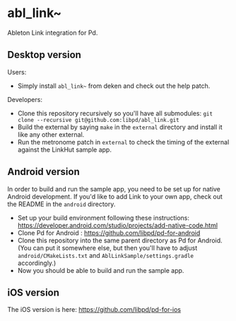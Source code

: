 # abl_link~

Ableton Link integration for Pd.

## Desktop version

Users:

* Simply install `abl_link~` from deken and check out the help patch.

Developers:
* Clone this repository recursively so you'll have all submodules: `git clone --recursive git@github.com:libpd/abl_link.git`
* Build the external by saying `make` in the `external` directory and install it like any other external.
* Run the metronome patch in `external` to check the timing of the external against the LinkHut sample app.

## Android version

In order to build and run the sample app, you need to be set up for native
Android development. If you'd like to add Link to your own app, check out the
README in the `android` directory.

* Set up your build environment following these instructions: https://developer.android.com/studio/projects/add-native-code.html
* Clone Pd for Android : https://github.com/libpd/pd-for-android
* Clone this repository into the same parent directory as Pd for Android. (You can put it somewhere else, but then you'll have to adjust `android/CMakeLists.txt` and `AblLinkSample/settings.gradle` accordingly.)
* Now you should be able to build and run the sample app.

## iOS version

The iOS version is here: https://github.com/libpd/pd-for-ios
